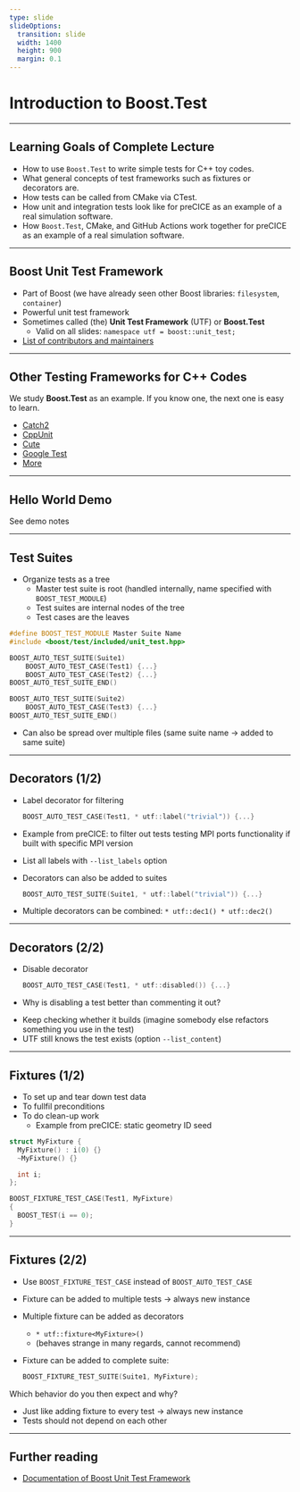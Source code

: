 ```yaml
---
type: slide
slideOptions:
  transition: slide
  width: 1400
  height: 900
  margin: 0.1
---
```


<style>
  .reveal strong {
    font-weight: bold;
    color: orange;
  }
  .reveal p {
    text-align: left;
  }
  .reveal section h1 {
    color: orange;
  }
  .reveal section h2 {
    color: orange;
  }
  .reveal code {
    font-family: 'Ubuntu Mono';
    color: orange;
  }
  .reveal section img {
    background:none;
    border:none;
    box-shadow:none;
  }
</style>

# Introduction to Boost.Test

---

## Learning Goals of Complete Lecture

- How to use `Boost.Test` to write simple tests for C++ toy codes.
- What general concepts of test frameworks such as fixtures or decorators are.
- How tests can be called from CMake via CTest.
- How unit and integration tests look like for preCICE as an example of a real simulation software.
- How `Boost.Test`, CMake, and GitHub Actions work together for preCICE as an example of a real simulation software.

---

## Boost Unit Test Framework

- Part of Boost (we have already seen other Boost libraries: `filesystem`, `container`)
- Powerful unit test framework
- Sometimes called (the) **Unit Test Framework** (UTF) or **Boost.Test**
    - Valid on all slides: `namespace utf = boost::unit_test;`
- [List of contributors and maintainers](https://www.boost.org/doc/libs/1_78_0/libs/test/doc/html/boost_test/acknowledgements.html)

---

## Other Testing Frameworks for C++ Codes

We study **Boost.Test** as an example.
If you know one, the next one is easy to learn.

- [Catch2](https://github.com/catchorg/Catch2)
- [CppUnit](http://sourceforge.net/apps/mediawiki/cppunit/index.php?title=Main_Page)
- [Cute](http://www.cute-test.com/)
- [Google Test](http://code.google.com/p/googletest/)
- [More](https://en.wikipedia.org/wiki/List_of_unit_testing_frameworks#C.2B.2B)

---

## Hello World Demo

See demo notes

---

## Test Suites

- Organize tests as a tree
    - Master test suite is root (handled internally, name specified with `BOOST_TEST_MODULE`)
    - Test suites are internal nodes of the tree
    - Test cases are the leaves

```cpp
#define BOOST_TEST_MODULE Master Suite Name
#include <boost/test/included/unit_test.hpp>

BOOST_AUTO_TEST_SUITE(Suite1)
    BOOST_AUTO_TEST_CASE(Test1) {...}
    BOOST_AUTO_TEST_CASE(Test2) {...}
BOOST_AUTO_TEST_SUITE_END()

BOOST_AUTO_TEST_SUITE(Suite2)
    BOOST_AUTO_TEST_CASE(Test3) {...}
BOOST_AUTO_TEST_SUITE_END()
```

- Can also be spread over multiple files (same suite name -> added to same suite)

---

## Decorators (1/2)

- Label decorator for filtering

    ```cpp
    BOOST_AUTO_TEST_CASE(Test1, * utf::label("trivial")) {...}
    ```

- Example from preCICE: to filter out tests testing MPI ports functionality if built with specific MPI version
- List all labels with `--list_labels` option
- Decorators can also be added to suites

    ```cpp
    BOOST_AUTO_TEST_SUITE(Suite1, * utf::label("trivial")) {...}
    ```

- Multiple decorators can be combined: `* utf::dec1() * utf::dec2()`

---

## Decorators (2/2)

- Disable decorator

    ```cpp
    BOOST_AUTO_TEST_CASE(Test1, * utf::disabled()) {...}
    ```

- Why is disabling a test better than commenting it out?

<div>
    <!-- .element: class="fragment" data-fragment-index="1" -->

- Keep checking whether it builds (imagine somebody else refactors something you use in the test)
- UTF still knows the test exists (option `--list_content`)

</div>

---

## Fixtures (1/2)

- To set up and tear down test data
- To fullfil preconditions
- To do clean-up work
    - Example from preCICE: static geometry ID seed

```cpp
struct MyFixture {
  MyFixture() : i(0) {}
  ~MyFixture() {}

  int i;
};

BOOST_FIXTURE_TEST_CASE(Test1, MyFixture)
{
  BOOST_TEST(i == 0);
}
```

---

## Fixtures (2/2)

- Use `BOOST_FIXTURE_TEST_CASE` instead of `BOOST_AUTO_TEST_CASE`
- Fixture can be added to multiple tests -> always new instance
- Multiple fixture can be added as decorators
    - `* utf::fixture<MyFixture>()`
    - (behaves strange in many regards, cannot recommend)
- Fixture can be added to complete suite:

    ```cpp
    BOOST_FIXTURE_TEST_SUITE(Suite1, MyFixture);
    ```

Which behavior do you then expect and why?

<div>
    <!-- .element: class="fragment" data-fragment-index="1" -->

- Just like adding fixture to every test -> always new instance
- Tests should not depend on each other

</div>

---

## Further reading

- [Documentation of Boost Unit Test Framework](https://www.boost.org/doc/libs/1_78_0/libs/test/doc/html/index.html)

